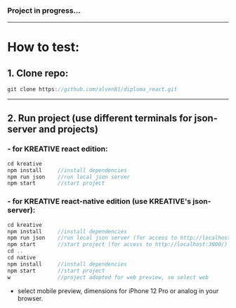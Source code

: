 ### Project in progress...
-----
# How to test:

## 1. Clone repo:

```js
git clone https://github.com/alven81/diploma_react.git
```
-----
## 2. Run project (use different terminals for json-server and projects)
### - for KREATIVE react edition:

```js
cd kreative
npm install     //install dependencies
npm run json    //run local json server
npm start       //start project
```

### - for KREATIVE react-native edition (use KREATIVE's json-server):

```js
cd kreative
npm install     //install dependencies
npm run json    //run local json server (for access to http://localhost:3004/)
npm start       //start project (for access to http://localhost:3000/)
cd ..
cd native
npm install     //install dependencies
npm start       //start project
w               //project adopted for web preview, so select web
```
- select mobile preview, dimensions for iPhone 12 Pro or analog in your browser.